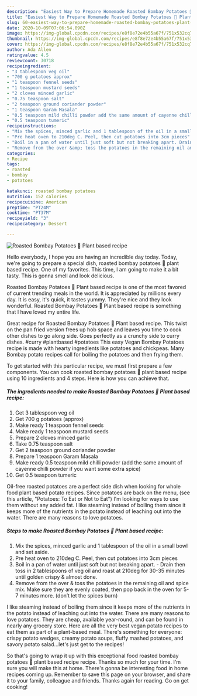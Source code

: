 ```yaml
---
description: "Easiest Way to Prepare Homemade Roasted Bombay Potatoes 🌱 Plant based recipe"
title: "Easiest Way to Prepare Homemade Roasted Bombay Potatoes 🌱 Plant based recipe"
slug: 60-easiest-way-to-prepare-homemade-roasted-bombay-potatoes-plant-based-recipe
date: 2020-10-09T07:06:54.090Z
image: https://img-global.cpcdn.com/recipes/e8f8e72e4b55a67f/751x532cq70/roasted-bombay-potatoes-🌱-plant-based-recipe-recipe-main-photo.jpg
thumbnail: https://img-global.cpcdn.com/recipes/e8f8e72e4b55a67f/751x532cq70/roasted-bombay-potatoes-🌱-plant-based-recipe-recipe-main-photo.jpg
cover: https://img-global.cpcdn.com/recipes/e8f8e72e4b55a67f/751x532cq70/roasted-bombay-potatoes-🌱-plant-based-recipe-recipe-main-photo.jpg
author: Ada Allen
ratingvalue: 4.5
reviewcount: 30718
recipeingredient:
- "3 tablespoon veg oil"
- "700 g potatoes approx"
- "1 teaspoon fennel seeds"
- "1 teaspoon mustard seeds"
- "2 cloves minced garlic"
- "0.75 teaspoon salt"
- "2 teaspoon ground coriander powder"
- "1 teaspoon Garam Masala"
- "0.5 teaspoon mild chilli powder add the same amount of cayenne chilli powder if you want some extra spice"
- "0.5 teaspoon tumeric"
recipeinstructions:
- "Mix the spices, minced garlic and 1 tablespoon of the oil in a small bowl and set aside."
- "Pre heat oven to 210deg C. Peel, then cut potatoes into 3cm pieces"
- "Boil in a pan of water until just soft but not breaking apart. Drain then toss in 2 tablespoons of veg oil and roast at 210deg for 30-35 minutes until golden crispy &amp; almost done."
- "Remove from the over &amp; toss the potatoes in the remaining oil and spice mix. Make sure they are evenly coated, then pop back in the oven for 5-7 minutes more. (don’t let the spices burn)"
categories:
- Recipe
tags:
- roasted
- bombay
- potatoes

katakunci: roasted bombay potatoes 
nutrition: 152 calories
recipecuisine: American
preptime: "PT24M"
cooktime: "PT37M"
recipeyield: "3"
recipecategory: Dessert

---
```



![Roasted Bombay Potatoes 🌱 Plant based recipe](https://img-global.cpcdn.com/recipes/e8f8e72e4b55a67f/751x532cq70/roasted-bombay-potatoes-🌱-plant-based-recipe-recipe-main-photo.jpg)

Hello everybody, I hope you are having an incredible day today. Today, we're going to prepare a special dish, roasted bombay potatoes 🌱 plant based recipe. One of my favorites. This time, I am going to make it a bit tasty. This is gonna smell and look delicious.

Roasted Bombay Potatoes 🌱 Plant based recipe is one of the most favored of current trending meals in the world. It is appreciated by millions every day. It is easy, it's quick, it tastes yummy. They're nice and they look wonderful. Roasted Bombay Potatoes 🌱 Plant based recipe is something that I have loved my entire life.

Great recipe for Roasted Bombay Potatoes 🌱 Plant based recipe. This twist on the pan fried version frees up hob space and leaves you time to cook other dishes to go along side. Goes perfectly as a crunchy side to curry dishes. #curry #plantbased #potatoes This easy Vegan Bombay Potatoes recipe is made with hearty ingredients like potatoes and chickpeas. Many Bombay potato recipes call for boiling the potatoes and then frying them.


To get started with this particular recipe, we must first prepare a few components. You can cook roasted bombay potatoes 🌱 plant based recipe using 10 ingredients and 4 steps. Here is how you can achieve that.

<!--inarticleads1-->

##### The ingredients needed to make Roasted Bombay Potatoes 🌱 Plant based recipe:

1. Get 3 tablespoon veg oil
1. Get 700 g potatoes (approx)
1. Make ready 1 teaspoon fennel seeds
1. Make ready 1 teaspoon mustard seeds
1. Prepare 2 cloves minced garlic
1. Take 0.75 teaspoon salt
1. Get 2 teaspoon ground coriander powder
1. Prepare 1 teaspoon Garam Masala
1. Make ready 0.5 teaspoon mild chilli powder (add the same amount of cayenne chilli powder if you want some extra spice)
1. Get 0.5 teaspoon tumeric


Oil-free roasted potatoes are a perfect side dish when looking for whole food plant based potato recipes. Since potatoes are back on the menu, (see this article, &#34;Potatoes: To Eat or Not to Eat&#34;) I&#39;m looking for ways to use them without any added fat. I like steaming instead of boiling them since it keeps more of the nutrients in the potato instead of leaching out into the water. There are many reasons to love potatoes. 

<!--inarticleads2-->

##### Steps to make Roasted Bombay Potatoes 🌱 Plant based recipe:

1. Mix the spices, minced garlic and 1 tablespoon of the oil in a small bowl and set aside.
1. Pre heat oven to 210deg C. Peel, then cut potatoes into 3cm pieces
1. Boil in a pan of water until just soft but not breaking apart. - Drain then toss in 2 tablespoons of veg oil and roast at 210deg for 30-35 minutes until golden crispy &amp; almost done.
1. Remove from the over &amp; toss the potatoes in the remaining oil and spice mix. Make sure they are evenly coated, then pop back in the oven for 5-7 minutes more. (don’t let the spices burn)


I like steaming instead of boiling them since it keeps more of the nutrients in the potato instead of leaching out into the water. There are many reasons to love potatoes. They are cheap, available year-round, and can be found in nearly any grocery store. Here are all the very best vegan potato recipes to eat them as part of a plant-based meal. There&#39;s something for everyone: crispy potato wedges, creamy potato soups, fluffy mashed potatoes, and savory potato salad…let&#39;s just get to the recipes! 

So that's going to wrap it up with this exceptional food roasted bombay potatoes 🌱 plant based recipe recipe. Thanks so much for your time. I'm sure you will make this at home. There's gonna be interesting food in home recipes coming up. Remember to save this page on your browser, and share it to your family, colleague and friends. Thanks again for reading. Go on get cooking!
